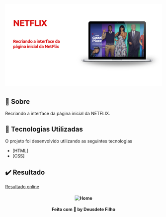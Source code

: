 <h1 align="center">
  <img src="logo.png">
<br>

<a id="sobre"></a>

## :bookmark: Sobre

Recriando a interface da página inicial da NETFLIX.

## :rocket: Tecnologias Utilizadas

O projeto foi desenvolvido utilizando as seguintes tecnologias

- [HTML]
- [CSS]

## :heavy_check_mark: Resultado


[Resultado online](https://suspicious-swirles-c7f332.netlify.app/)


<h4 align="center">
    <img alt="Home" title="#home" width="450px" src="gif.gif">
</h4>

<h4 align="center">
    Feito com 💜 by Deusdete Filho</a>
</h4>
